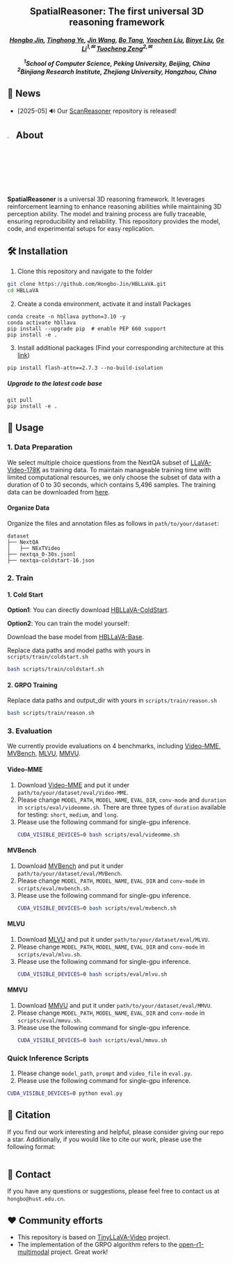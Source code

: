 <h2 align="center">SpatialReasoner: The first universal 3D reasoning framework
</a>

<h5 align="center">
<div align="center">

[Hongbo Jin](https://hongbo-jin.github.io/)<sup></sup>,
[Tinghong Ye]()<sup></sup>,
[Jin Wang]()<sup></sup>, 
[Bo Tang]()<sup></sup>,
[Yaochen Liu]()<sup></sup>,
[Binye Liu](https://github.com/Xjtulby)<sup></sup>,
[Ge Li](https://openreview.net/profile?id=~Ge_Li2)<sup>1,✉</sup>
[Tuocheng Zeng]()<sup>2,✉</sup>


<sup>1</sup>School of Computer Science, Peking University, Beijing, China<br>
<sup>2</sup>Binjiang Research Institute, Zhejiang University, Hangzhou, China

</div>


## 📰 News

- [2025-05] 🔊 Our [ScanReasoner](https://github.com/Hongbo-Jin/HBLLaVA) repository is released!

## <img id="painting_icon" width="3%" src="https://cdn-icons-png.flaticon.com/256/2435/2435606.png"> About
**SpatialReasoner** is a universal 3D reasoning framework. It leverages reinforcement learning to enhance reasoning abilities while maintaining 3D perception ability. 
The model and training process are fully traceable, ensuring reproducibility and reliability. This repository provides the model, code, and experimental setups for easy replication.


## 🛠️ Installation

1. Clone this repository and navigate to the folder
```bash
git clone https://github.com/Hongbo-Jin/HBLLaVA.git
cd HBLLaVA
```

2. Create a conda environment, activate it and install Packages
```Shell
conda create -n hbllava python=3.10 -y
conda activate hbllava
pip install --upgrade pip  # enable PEP 660 support
pip install -e .
```

3. Install additional packages (Find your corresponding architecture at this [link](https://github.com/Dao-AILab/flash-attention/releases))
```Shell
pip install flash-attn==2.7.3 --no-build-isolation
```
##### Upgrade to the latest code base

```Shell
git pull
pip install -e .
```

## 📌 Usage

### 1. Data Preparation
We select multiple choice questions from the NextQA subset of [LLaVA-Video-178K](https://huggingface.co/datasets/lmms-lab/LLaVA-Video-178K) as training data. To maintain manageable training time with limited computational resources, we only choose the subset of data with a duration of 0 to 30 seconds, which contains 5,496 samples. The training data can be downloaded from [here](https://huggingface.co/datasets/Zhang199/TinyLLaVA-Video-R1-training-data).

#### Organize Data

Organize the files and annotation files as follows in ``path/to/your/dataset``:

```Shell
dataset
├── NextQA
│   ├── NExTVideo
├── nextqa_0-30s.jsonl
├── nextqa-coldstart-16.json
```

### 2. Train

#### 1. Cold Start

**Option1**: You can directly download [HBLLaVA-ColdStart](https://huggingface.co/Zhang199/TinyLLaVA-Video-Coldstart_NextQA_16).

**Option2**: You can train the model yourself: 

Download the base model from [HBLLaVA-Base](https://huggingface.co/Zhang199/TinyLLaVA-Video-Qwen2.5-3B-Group-16-512).

Replace data paths and model paths with yours in `scripts/train/coldstart.sh`

```bash
bash scripts/train/coldstart.sh
```

#### 2. GRPO Training

Replace data paths and output_dir with yours in `scripts/train/reason.sh`

```bash
bash scripts/train/reason.sh
```

### 3. Evaluation

We currently provide evaluations on 4 benchmarks, including [Video-MME](https://video-mme.github.io/home_page.html#leaderboard), [MVBench](https://huggingface.co/datasets/OpenGVLab/MVBench), [MLVU](https://github.com/JUNJIE99/MLVU), [MMVU](https://github.com/yale-nlp/MMVU).

#### Video-MME

1. Download [Video-MME](https://huggingface.co/datasets/lmms-lab/Video-MME) and put it under ``path/to/your/dataset/eval/Video-MME``.
2. Please change ``MODEL_PATH``, ``MODEL_NAME``, ``EVAL_DIR``, ``conv-mode`` and ``duration`` in ``scripts/eval/videomme.sh``. There are three types of ``duration`` available for testing: ``short``, ``medium``, and ``long``.
3. Please use the following command for single-gpu inference.
   ```bash
   CUDA_VISIBLE_DEVICES=0 bash scripts/eval/videomme.sh
   ```

#### MVBench

1. Download [MVBench](https://huggingface.co/datasets/OpenGVLab/MVBench) and put it under ``path/to/your/dataset/eval/MVBench``.
2. Please change ``MODEL_PATH``, ``MODEL_NAME``, ``EVAL_DIR`` and ``conv-mode`` in ``scripts/eval/mvbench.sh``.
3. Please use the following command for single-gpu inference.
   ```bash
   CUDA_VISIBLE_DEVICES=0 bash scripts/eval/mvbench.sh
   ```

#### MLVU

1. Download [MLVU](https://huggingface.co/datasets/MLVU/MVLU) and put it under ``path/to/your/dataset/eval/MLVU``.
2. Please change ``MODEL_PATH``, ``MODEL_NAME``, ``EVAL_DIR`` and ``conv-mode`` in ``scripts/eval/mlvu.sh``.
3. Please use the following command for single-gpu inference.
   ```bash
   CUDA_VISIBLE_DEVICES=0 bash scripts/eval/mlvu.sh
   ```

#### MMVU

1. Download [MMVU](https://huggingface.co/datasets/yale-nlp/MMVU) and put it under ``path/to/your/dataset/eval/MMVU``.
2. Please change ``MODEL_PATH``, ``MODEL_NAME``, ``EVAL_DIR`` and ``conv-mode`` in ``scripts/eval/mmvu.sh``.
3. Please use the following command for single-gpu inference.
   ```bash
   CUDA_VISIBLE_DEVICES=0 bash scripts/eval/mmvu.sh

### Quick Inference Scripts

1. Please change ``model_path``, ``prompt`` and ``video_file`` in ``eval.py``.
2.  Please use the following command for single-gpu inference.
   ```bash
   CUDA_VISIBLE_DEVICES=0 python eval.py
   ```

## 📝 Citation

If you find our work interesting and helpful, please consider giving our repo a star. Additionally, if you would like to cite our work, please use the following format:
```bibtex

```

## 📨 Contact

If you have any questions or suggestions, please feel free to contact us at ``hongbo@hust.edu.cn``.

## ❤️ Community efforts
* This repository is based on [TinyLLaVA-Video](https://github.com/ZhangXJ199/TinyLLaVA-Video) project.
* The implementation of the GRPO algorithm refers to the [open-r1-multimodal](https://github.com/EvolvingLMMs-Lab/open-r1-multimodal) project. Great work!
